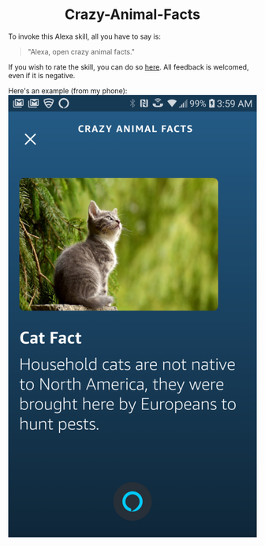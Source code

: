 <h1 align="center"> Crazy-Animal-Facts </h1>

To invoke this Alexa skill, all you have to say is:

>"Alexa, open crazy animal facts."

If you wish to rate the skill, you can do so [here](https://www.amazon.com/Zachary-Owen-Crazy-Animal-Facts/dp/B07KG12D9P/ref=sr_1_1?keywords=crazy+animal+facts&qid=1584012676&s=digital-skills&sr=1-1). All feedback is welcomed, even if it is negative.

Here's an example (from my phone):
![cat-fact example](./.github/cat-fact.png)